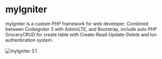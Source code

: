 myIgniter
=========
myIgniter is a custom PHP framework for web developer. Combined between Codeigniter 3 with AdminLTE, and Bootstrap, include auto PHP GroceryCRUD for create table with Create-Read-Update-Delete and Ion authentication system.
<br><br>
<img src="http://i59.tinypic.com/2cgc7zo.png" border="0" alt="myIgniter 3.1">
